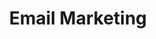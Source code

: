 ---
# This topic lives at
# https://digital.gov/topics/email-marketing

# Topic Title
title: "Email Marketing"

# description — keep it short and clear
summary: ""

# Weight
weight: 1

# For more information on managing topics,
# see https://github.com/GSA/digitalgov.gov/wiki/topics
---